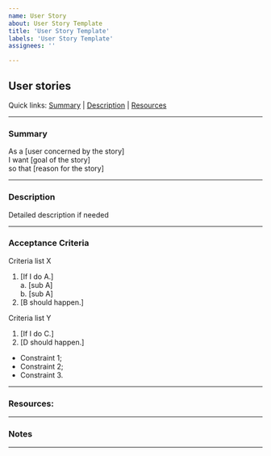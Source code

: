 ```yaml
---
name: User Story
about: User Story Template
title: 'User Story Template'
labels: 'User Story Template'
assignees: ''

---
```


## User stories

Quick links: [Summary](#summary) | [Description](#description) | [Resources](#resources)

---

### Summary

As a [user concerned by the story]  
I want [goal of the story]  
so that [reason for the story]  

---

### Description

Detailed description if needed

---

### Acceptance Criteria

Criteria list X
1. [If I do A.]  
    a. [sub A]  
    b. [sub A]   
2. [B should happen.]

Criteria list Y
1. [If I do C.]
2. [D should happen.]


- Constraint 1;
- Constraint 2;
- Constraint 3.

---

### Resources:

---

### Notes

---


